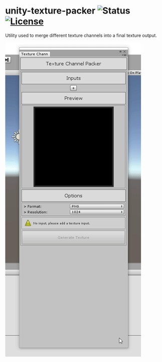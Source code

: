 unity-texture-packer ![Status](https://img.shields.io/badge/status-under%20development-yellow.svg) [![License](https://img.shields.io/badge/license-MIT-lightgrey.svg?style=flat)](http://mit-license.org)
==========


Utility used to merge different texture channels into a final texture output. 

![screenshot](Screenshots/screen00.gif)
